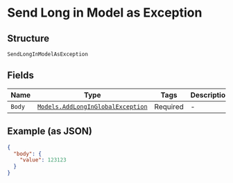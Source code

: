 
# Send Long in Model as Exception

## Structure

`SendLongInModelAsException`

## Fields

| Name | Type | Tags | Description |
|  --- | --- | --- | --- |
| `Body` | [`Models.AddLongInGlobalException`](/doc/models/add-long-in-global-exception.md) | Required | - |

## Example (as JSON)

```json
{
  "body": {
    "value": 123123
  }
}
```

